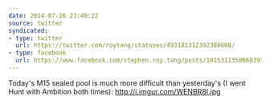 ```yaml
---
date: 2014-07-26 23:49:22
source: twitter
syndicated:
- type: twitter
  url: https://twitter.com/roytang/statuses/493181312392388608/
- type: facebook
  url: https://www.facebook.com/stephen.roy.tang/posts/10153113506683912
---
```


Today's M15 sealed pool is much more difficult than yesterday's (I went Hunt with Ambition both times): http://i.imgur.com/WENBR8I.jpg